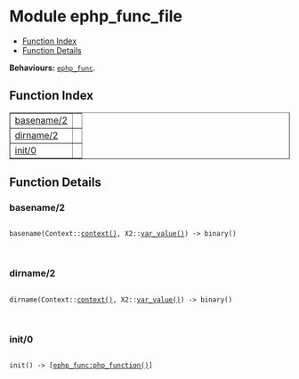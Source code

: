 

# Module ephp_func_file #
* [Function Index](#index)
* [Function Details](#functions)

__Behaviours:__ [`ephp_func`](ephp_func.md).
<a name="index"></a>

## Function Index ##


<table width="100%" border="1" cellspacing="0" cellpadding="2" summary="function index"><tr><td valign="top"><a href="#basename-2">basename/2</a></td><td></td></tr><tr><td valign="top"><a href="#dirname-2">dirname/2</a></td><td></td></tr><tr><td valign="top"><a href="#init-0">init/0</a></td><td></td></tr></table>


<a name="functions"></a>

## Function Details ##

<a name="basename-2"></a>

### basename/2 ###


<pre><code>
basename(Context::<a href="#type-context">context()</a>, X2::<a href="#type-var_value">var_value()</a>) -&gt; binary()
</code></pre>
<br />


<a name="dirname-2"></a>

### dirname/2 ###


<pre><code>
dirname(Context::<a href="#type-context">context()</a>, X2::<a href="#type-var_value">var_value()</a>) -&gt; binary()
</code></pre>
<br />


<a name="init-0"></a>

### init/0 ###


<pre><code>
init() -&gt; [<a href="ephp_func.md#type-php_function">ephp_func:php_function()</a>]
</code></pre>
<br />


